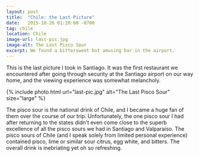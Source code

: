```yaml
---
layout: post
title:  "Chile: the Last Picture"
date:   2015-10-26 01:20:00 -0700
tag: chile
location: Chile
image-url: last-pic.jpg
image-alt: The Last Pisco Sour
excerpt: We found a bittersweet but amusing bar in the airport.
---
```

This is the last picture I took in Santiago. It was the first restaurant we encountered after going through security at the Santiago airport on our way home, and the viewing experience was somewhat melancholy.

<div class='img-gallery'>
{% include photo.html url="last-pic.jpg" alt="The Last Pisco Sour" size="large" %}
</div>

The pisco sour is the national drink of Chile, and I became a huge fan of them over the course of our trip. Unfortunately, the one pisco sour I had after returning to the states didn't even come close to the superb excellence of all the pisco sours we had in Santiago and Valparaíso. The pisco sours of Chile (and I speak solely from limited personal experience) contained pisco, lime or similar sour citrus, egg white, and bitters. The overall drink is inebriating yet oh so refreshing.
